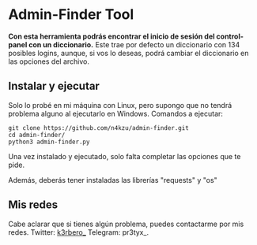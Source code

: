 # Admin-Finder Tool
**Con esta herramienta podrás encontrar el inicio de sesión del control-panel con un diccionario.**
Este trae por defecto un diccionario con 134 posibles logins, aunque, si vos lo deseas, podrá cambiar el diccionario en las opciones del archivo.

## Instalar y ejecutar
Solo lo probé en mi máquina con Linux, pero supongo que no tendrá problema alguno al ejecutarlo en Windows.
Comandos a ejecutar:
```
git clone https://github.com/n4kzu/admin-finder.git
cd admin-finder/
python3 admin-finder.py
```
Una vez instalado y ejecutado, solo falta completar las opciones que te pide.

Además, deberás tener instaladas las librerías "requests" y "os"

## Mis redes
Cabe aclarar que si tienes algún problema, puedes contactarme por mis redes.
Twitter: [k3rbero_](https://twitter.com/k3rbero_) 
Telegram: pr3tyx_.
